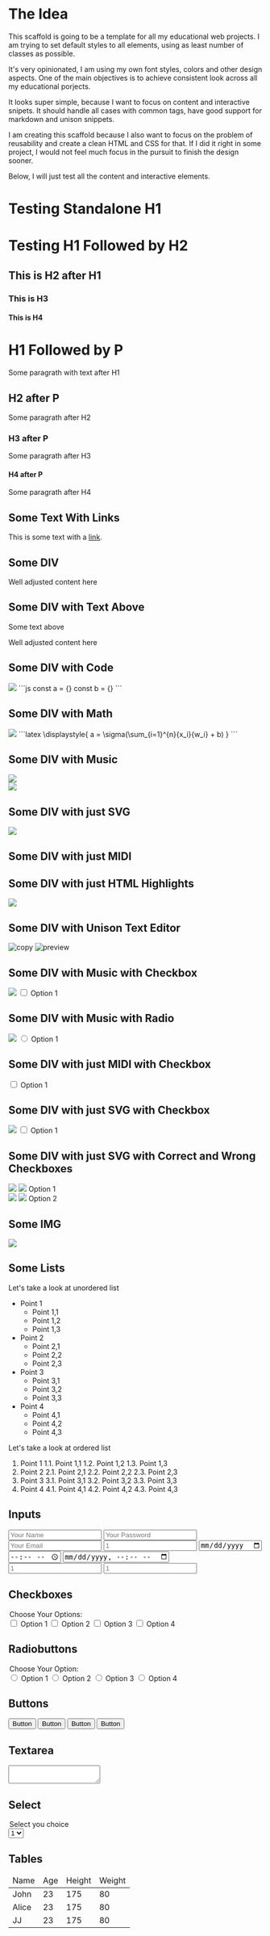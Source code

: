# The Idea

This scaffold is going to be a template for all my educational web projects. I am trying to set default styles to all elements, using as least number of classes as possible. 

It's very opinionated, I am using my own font styles, colors and other design aspects. One of the main objectives is to achieve consistent look across all my educational porjects.

It looks super simple, because I want to focus on content and interactive snipets. It should handle all cases with common tags, have good support for markdown and unison snippets.

I am creating this scaffold because I also want to focus on the problem of reusability and create a clean HTML and CSS for that. If I did it right in some project, I would not feel much focus in the pursuit to finish the design sooner.

Below, I will just test all the content and interactive elements.

# Testing Standalone H1

# Testing H1 Followed by H2
## This is H2 after H1
### This is H3
#### This is H4

# H1 Followed by P

Some paragrath with text after H1

## H2 after P

Some paragrath after H2

### H3 after P

Some paragrath after H3

#### H4 after P

Some paragrath after H4

## Some Text With Links

This is some text with a <a href="https://guseyn.com">link</a>.

## Some DIV

<div>
	Well adjusted content here
</div>

## Some DIV with Text Above

Some text above

<div>
	Well adjusted content here
</div>


## Some DIV with Code

<div>
	<span>
		<img class="copy-icon" src="/image/copy.svg" onclick="copyText(this)">
	</span>
```js
const a = {}
const b = {}
```
</div>

## Some DIV with Math
    
<div>
	<span>
		<img class="copy-icon" src="/image/copy.svg" onclick="copyText(this)">
	</span>
```latex
\displaystyle{
	a = \sigma(\sum_{i=1}^{n}{x_i}{w_i} + b)
}
```
</div>


## Some DIV with Music

<div>
	<span>
		<img class="copy-icon" src="/image/copy.svg" onclick="copyText(this)">
	</span>
	<template is="unison-svg-midi" id="1">
		page line width is 268
		background color is white
		stretch units by 1.6 times
		page top padding is 7
		page bottom padding is 7
		measure ends with double bold barline
		treble clef
		a b c d e
	</template>
</div>

<div>
	<span>
		<img class="copy-icon" src="/image/copy.svg" onclick="copyText(this)">
	</span>
	<template is="unison-svg-midi" id="2">
		page line width is 268
		background color is white
		stretch units by 1.6 times
		page top padding is 7
		page bottom padding is 7
		measure ends with double bold barline
		treble clef
		g g g g g g
	</template>
</div>

## Some DIV with just SVG

<div>
	<span>
		<img class="copy-icon" src="/image/copy.svg" onclick="copyText(this)">
	</span>
	<template is="unison-svg" id="3">
		page line width is 268
		background color is white
		stretch units by 1.6 times
		page top padding is 7
		page bottom padding is 7
		measure ends with double bold barline
		treble clef
		g g g g g g
	</template>
</div>

## Some DIV with just MIDI

<div>
	<template is="unison-midi" id="4">
		page line width is 268
		background color is white
		stretch units by 1.6 times
		page top padding is 7
		page bottom padding is 7
		measure ends with double bold barline
		treble clef
		g g g g g g
	</template>
</div>

## Some DIV with just HTML Highlights

<div>
	<span>
		<img class="copy-icon" src="/image/copy.svg" onclick="copyText(this)">
	</span>
	<template is="unison-text-highlights" id="5">
		page line width is 268
		background color is white
		stretch units by 1.6 times
		page top padding is 7
		page bottom padding is 7
		measure ends with double bold barline
		treble clef
		g g g g g g
	</template>
</div>

## Some DIV with Unison Text Editor

<div>
	<span>
		<img alt="copy" class="copy-icon" src="/image/copy.svg" onclick="copyText(this)">
		<img alt="edit" class="edit-icon" src="/image/edit.svg" style="display: none" >
		<img alt="preview" class="render-icon" src="/image/render.svg">
	</span>
	<template is="unison-textarea-svg-midi" id="6">
		page line width is 268
		background color is white
		stretch units by 1.6 times
		page top padding is 7
		page bottom padding is 7
		measure ends with double bold barline
		treble clef
		c d e f g a
	</template>
</div>

## Some DIV with Music with Checkbox

<div>
	<span>
		<img class="copy-icon" src="/image/copy.svg" onclick="copyText(this)">
	</span>
	<label>
		<input type="checkbox"/>
		Option 1
	</label>
	<template is="unison-svg-midi" id="7">
		page line width is 268
		background color is white
		stretch units by 1.6 times
		page top padding is 7
		page bottom padding is 7
		measure ends with double bold barline
		treble clef
		a b c d e
	</template>
</div>

## Some DIV with Music with Radio

<div>
	<span>
		<img class="copy-icon" src="/image/copy.svg" onclick="copyText(this)">
	</span>
	<label>
		<input type="radio"/>
		Option 1
	</label>
	<template is="unison-svg-midi" id="7">
		page line width is 268
		background color is white
		stretch units by 1.6 times
		page top padding is 7
		page bottom padding is 7
		measure ends with double bold barline
		treble clef
		a b c d e
	</template>
</div>

## Some DIV with just MIDI with Checkbox

<div>
	<label>
		<input type="checkbox"/>
		Option 1
	</label>
	<template is="unison-midi" id="4">
		page line width is 268
		background color is white
		stretch units by 1.6 times
		page top padding is 7
		page bottom padding is 7
		measure ends with double bold barline
		treble clef
		g g g g g g
	</template>
</div>

## Some DIV with just SVG with Checkbox

<div>
	<span>
		<img class="copy-icon" src="/image/copy.svg" onclick="copyText(this)">
	</span>
	<label>
		<input type="checkbox"/>
		Option 1
	</label>
	<template is="unison-svg" id="3">
		page line width is 268
		background color is white
		stretch units by 1.6 times
		page top padding is 7
		page bottom padding is 7
		measure ends with double bold barline
		treble clef
		g g g g g g
	</template>
</div>

## Some DIV with just SVG with Correct and Wrong Checkboxes

<div>
	<span>
		<img class="copy-icon" src="/image/copy.svg" onclick="copyText(this)">
	</span>
	<label data-correct="true">
		<img src="/image/correct.svg">
		Option 1
	</label>
	<template is="unison-svg" id="3">
		page line width is 268
		background color is white
		stretch units by 1.6 times
		page top padding is 7
		page bottom padding is 7
		measure ends with double bold barline
		treble clef
		g g g g g g
	</template>
</div>

<div>
	<span>
		<img class="copy-icon" src="/image/copy.svg" onclick="copyText(this)">
	</span>
	<label data-correct="false">
		<img src="/image/wrong.svg">
		Option 2
	</label>
	<template is="unison-svg" id="3">
		page line width is 268
		background color is white
		stretch units by 1.6 times
		page top padding is 7
		page bottom padding is 7
		measure ends with double bold barline
		treble clef
		g g g g g g
	</template>
</div>

## Some IMG

<img src="/image/portugal.png"/>

## Some Lists

Let's take a look at unordered list

- Point 1
	- Point 1,1
	- Point 1,2
	- Point 1,3
- Point 2
	- Point 2,1
	- Point 2,2
	- Point 2,3
- Point 3
	- Point 3,1
	- Point 3,2
	- Point 3,3
- Point 4
	- Point 4,1
	- Point 4,2
	- Point 4,3

Let's take a look at ordered list

1. Point 1
	1.1. Point 1,1
	1.2. Point 1,2
	1.3. Point 1,3
2. Point 2
	2.1. Point 2,1
	2.2. Point 2,2
	2.3. Point 2,3
3. Point 3
	3.1. Point 3,1
	3.2. Point 3,2
	3.3. Point 3,3
4. Point 4
	4.1. Point 4,1
	4.2. Point 4,2
	4.3. Point 4,3


## Inputs

<input type="text" placeholder="Your Name"></input>
<input type="password" placeholder="Your Password"></input>
<input type="email" placeholder="Your Email"></input>
<input type="number" placeholder="1"></input>
<input type="date" placeholder="1"></input>
<input type="time" placeholder="1"></input>
<input type="datetime-local" placeholder="1"></input>
<input type="url" placeholder="1"></input>
<input type="tel" placeholder="1"></input>

## Checkboxes

<div>
	<legend>Choose Your Options:</legend>
	<label>
		<input type="checkbox"/>
		Option 1
	</label>
	<label>
		<input type="checkbox"/>
		Option 2
	</label>
	<label>
		<input type="checkbox"/>
		Option 3
	</label>
	<label>
		<input type="checkbox"/>
		Option 4
	</label>
</div>

## Radiobuttons

<div>
	<legend>Choose Your Option:</legend>
	<label>
		<input type="radio" name="option"/>
		Option 1
	</label>
	<label>
		<input type="radio" name="option"/>
		Option 2
	</label>
	<label>
		<input type="radio" name="option"/>
		Option 3
	</label>
	<label>
		<input type="radio" name="option"/>
		Option 4
	</label>
</div>

## Buttons

<button>Button</button>
<button class="persist">Button</button>
<button class="delete">Button</button>
<button class="download">Button</button>

## Textarea

<textarea></textarea>


## Select

<div>
	<legend>Select you choice</legend>
	<select>
		<option>1</option>
		<option>2</option>
		<option>3</option>
		<option>4</option>
	</select>
</div>

## Tables

<table>
	<thead>
		<tr>
			<td>Name</td>
			<td>Age</td>
			<td>Height</td>
			<td>Weight</td>
		</tr>
	</thead>
	<tbody>
		<tr>
			<td>John</td>
			<td>23</td>
			<td>175</td>
			<td>80</td>
		</tr>
		<tr>
			<td>Alice</td>
			<td>23</td>
			<td>175</td>
			<td>80</td>
		</tr>
		<tr>
			<td>JJ</td>
			<td>23</td>
			<td>175</td>
			<td>80</td>
		</tr>
	</tbody>
</table>
